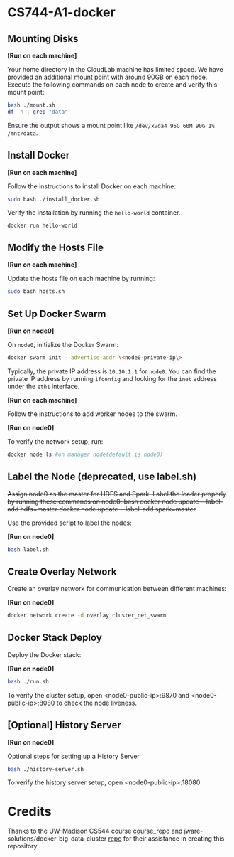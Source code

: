# CS744-A1-docker

## Mounting Disks

**[Run on each machine]**

Your home directory in the CloudLab machine has limited space. We have provided an additional mount point with around 90GB on each node. Execute the following commands on each node to create and verify this mount point:

```bash
bash ./mount.sh
df -h | grep "data"
```

Ensure the output shows a mount point like `/dev/xvda4 95G 60M 90G 1% /mnt/data`.

## Install Docker

**[Run on each machine]**

Follow the instructions to install Docker on each machine:

```bash
sudo bash ./install_docker.sh
```

Verify the installation by running the `hello-world` container.

`docker run hello-world`

## Modify the Hosts File

**[Run on each machine]**

Update the hosts file on each machine by running:

```bash
sudo bash hosts.sh
```

## Set Up Docker Swarm

**[Run on node0]**

On `node0`, initialize the Docker Swarm:

```bash
docker swarm init --advertise-addr \<node0-private-ip\>
```
Typically, the private IP address is `10.10.1.1` for `node0`. You can find the private IP address by running `ifconfig` and looking for the `inet` address under the `eth1` interface.

**[Run on each machine]**

Follow the instructions to add worker nodes to the swarm.

**[Run on node0]**

To verify the network setup, run:

```bash
docker node ls #on manager node(default is node0)
```

## Label the Node (deprecated, use label.sh)

~~Assign node0 as the master for HDFS and Spark. Label the leader properly by running these commands on node0: bash
docker node update --label-add hdfs=master <Node0 Id>
docker node update --label-add spark=master <Node0 Id>~~

Use the provided script to label the nodes:

**[Run on node0]**

```bash
bash label.sh
```

## Create Overlay Network

Create an overlay network for communication between different machines:

**[Run on node0]**

```bash
docker network create -d overlay cluster_net_swarm
```

## Docker Stack Deploy

Deploy the Docker stack:

**[Run on node0]**

```bash
bash ./run.sh
```

To verify the cluster setup, open \<node0-public-ip\>:9870 and  \<node0-public-ip\>:8080 to check the node liveness.

## [Optional] History Server

**[Run on node0]**

Optional steps for setting up a History Server

```bash
bash ./history-server.sh
```

To verify the history server setup, open \<node0-public-ip\>:18080

# Credits

Thanks to the UW-Madison CS544 course [course_repo](https://github.com/cs544-wisc/f23) and jware-solutions/docker-big-data-cluster [repo](https://github.com/jware-solutions/docker-big-data-cluster/tree/master) for their assistance in creating this repository .

